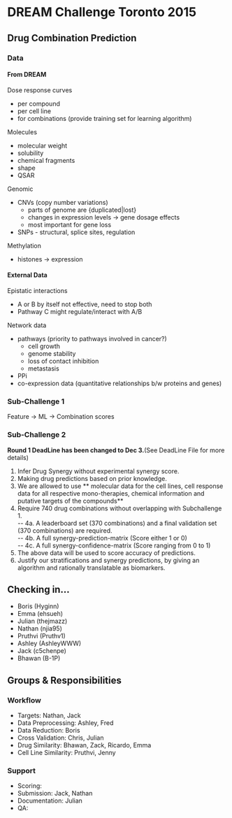 # DREAM Challenge Toronto 2015
## Drug Combination Prediction

### Data

#### From DREAM

Dose response curves
* per compound
* per cell line
* for combinations (provide training set for learning algorithm)

Molecules
* molecular weight
* solubility
* chemical fragments
* shape
* QSAR

Genomic
* CNVs (copy number variations)
    * parts of genome are {duplicated|lost}
    * changes in expression levels -> gene dosage effects
    * most important for gene loss
* SNPs - structural, splice sites, regulation

Methylation
* histones -> expression

#### External Data

Epistatic interactions
* A or B by itself not effective, need to stop both
* Pathway C might regulate/interact with A/B

Network data
* pathways (priority to pathways involved in cancer?)
    * cell growth
    * genome stability
    * loss of contact inhibition
    * metastasis
* PPi
* co-expression data (quantitative relationships b/w proteins and genes)

### Sub-Challenge 1

Feature -> ML -> Combination scores

### Sub-Challenge 2

**Round 1 DeadLine has been changed to Dec 3.**(See DeadLine File for more details)<br />
1. Infer Drug Synergy without experimental synergy score.<br />
2. Making drug predictions based on prior knowledge.<br />
3. We are allowed to use ** molecular data for the cell lines, cell response data for all respective    mono-therapies, chemical information and putative targets of the compounds**<br />
4. Require 740 drug combinations without overlapping with Subchallenge 1. <br />
   -- 4a. A leaderboard set (370 combinations) and a final validation set (370 combinations) are required.<br />
   -- 4b. A full synergy-prediction-matrix (Score either 1 or 0)<br />
   -- 4c. A full synergy-confidence-matrix (Score ranging from 0 to 1)<br />
5. The above data will be used to score accuracy of predictions.<br />
6. Justify our stratifications and synergy predictions, by giving an algorithm and rationally translatable as biomarkers.<br />


## Checking in...

* Boris (Hyginn)
* Emma (ehsueh)
* Julian (thejmazz)
* Nathan (njia95)
* Pruthvi (Pruthv1)
* Ashley (AshleyWWW)
* Jack (c5chenpe)
* Bhawan (B-1P)

## Groups & Responsibilities

### Workflow

* Targets: Nathan, Jack
* Data Preprocessing: Ashley, Fred
* Data Reduction: Boris
* Cross Validation: Chris, Julian
* Drug Similarity: Bhawan, Zack, Ricardo, Emma
* Cell Line Similarity: Pruthvi, Jenny

### Support
* Scoring:
* Submission: Jack, Nathan
* Documentation: Julian
* QA:
